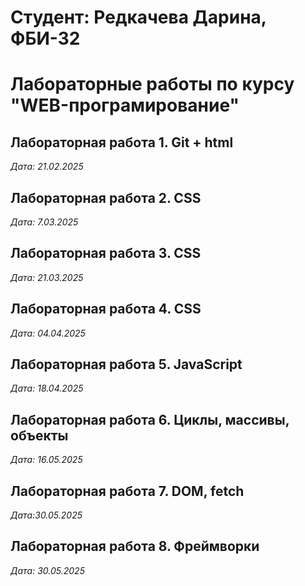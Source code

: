 # Студент: Редкачева Дарина, ФБИ-32

# Лабораторные работы по курсу "WEB-програмирование"

## Лабораторная работа 1. Git + html

*Дата: 21.02.2025*

## Лабораторная работа 2. CSS

*Дата: 7.03.2025*

## Лабораторная работа 3. CSS

*Дата: 21.03.2025*

## Лабораторная работа 4. CSS

*Дата: 04.04.2025*

## Лабораторная работа 5. JavaScript

*Дата: 18.04.2025*

## Лабораторная работа 6. Циклы, массивы, объекты ##

*Дата: 16.05.2025*

## Лабораторная работа 7. DOM, fetch ##

*Дата:30.05.2025*

## Лабораторная работа 8. Фреймворки ##

*Дата: 30.05.2025*
